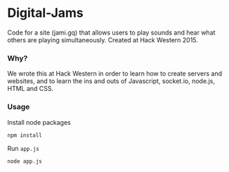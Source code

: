 # Digital-Jams
Code for a site (jami.gq) that allows users to play sounds and hear what others are playing simultaneously. Created at Hack Western 2015.

### Why?
We wrote this at Hack Western in order to learn how to create servers and websites, and to learn the ins and outs of Javascript, socket.io, node.js, HTML and CSS.

### Usage

Install node packages

`npm install`

Run `app.js`

`node app.js`
